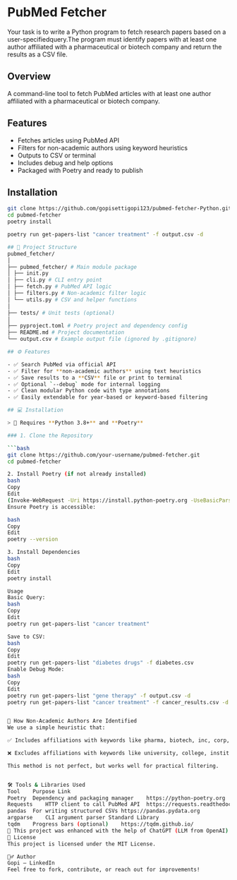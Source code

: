 # PubMed Fetcher

Your task is to write a Python program to fetch research papers based on a user-specifiedquery.The
program must identify papers with at least one author affiliated with a pharmaceutical or biotech
company and return the results as a CSV file.

## Overview

A command-line tool to fetch PubMed articles with at least one author affiliated with a pharmaceutical or biotech company.

## Features

- Fetches articles using PubMed API
- Filters for non-academic authors using keyword heuristics
- Outputs to CSV or terminal
- Includes debug and help options
- Packaged with Poetry and ready to publish

## Installation

````bash
git clone https://github.com/gopisettigopi123/pubmed-fetcher-Python.git
cd pubmed-fetcher
poetry install

poetry run get-papers-list "cancer treatment" -f output.csv -d

## 📁 Project Structure
pubmed_fetcher/
│
├── pubmed_fetcher/ # Main module package
│ ├── init.py
│ ├── cli.py # CLI entry point
│ ├── fetch.py # PubMed API logic
│ ├── filters.py # Non-academic filter logic
│ └── utils.py # CSV and helper functions
│
├── tests/ # Unit tests (optional)
│
├── pyproject.toml # Poetry project and dependency config
├── README.md # Project documentation
└── output.csv # Example output file (ignored by .gitignore)

## ⚙️ Features

- ✅ Search PubMed via official API
- ✅ Filter for **non-academic authors** using text heuristics
- ✅ Save results to a **CSV** file or print to terminal
- ✅ Optional `--debug` mode for internal logging
- ✅ Clean modular Python code with type annotations
- ✅ Easily extendable for year-based or keyword-based filtering

## 💻 Installation

> 📌 Requires **Python 3.8+** and **Poetry**

### 1. Clone the Repository

```bash
git clone https://github.com/your-username/pubmed-fetcher.git
cd pubmed-fetcher

2. Install Poetry (if not already installed)
bash
Copy
Edit
(Invoke-WebRequest -Uri https://install.python-poetry.org -UseBasicParsing).Content | python -
Ensure Poetry is accessible:

bash
Copy
Edit
poetry --version

3. Install Dependencies
bash
Copy
Edit
poetry install

Usage
Basic Query:
bash
Copy
Edit
poetry run get-papers-list "cancer treatment"

Save to CSV:
bash
Copy
Edit
poetry run get-papers-list "diabetes drugs" -f diabetes.csv
Enable Debug Mode:
bash
Copy
Edit
poetry run get-papers-list "gene therapy" -f output.csv -d
poetry run get-papers-list "cancer treatment" -f cancer_results.csv -d


🧠 How Non-Academic Authors Are Identified
We use a simple heuristic that:

✅ Includes affiliations with keywords like pharma, biotech, inc, corp, therapeutics, etc.

❌ Excludes affiliations with keywords like university, college, institute, school, etc.

This method is not perfect, but works well for practical filtering.


🛠 Tools & Libraries Used
Tool	Purpose	Link
Poetry	Dependency and packaging manager	https://python-poetry.org
Requests	HTTP client to call PubMed API	https://requests.readthedocs.io
pandas	For writing structured CSVs	https://pandas.pydata.org
argparse	CLI argument parser	Standard Library
tqdm	Progress bars (optional)	https://tqdm.github.io/
🧠 This project was enhanced with the help of ChatGPT (LLM from OpenAI) for generation and refactoring suggestions.
🔐 License
This project is licensed under the MIT License.

🙋‍♂️ Author
Gopi – LinkedIn
Feel free to fork, contribute, or reach out for improvements!
````

